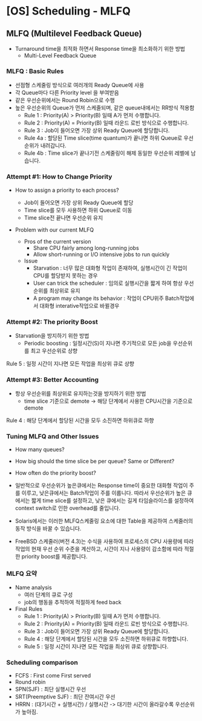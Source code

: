 # [OS] Scheduling - MLFQ

## MLFQ (Multilevel Feedback Queue)

- Turnaround time을 최적화 하면서 Response time을 최소화하기 위한 방법
  - Multi-Level Feedback Queue

### MLFQ : Basic Rules

- 선점형 스케줄링 방식으로 여러개의 Ready Queue에 사용
- 각 Queue마다 다른 Priority level 을 부여받음
- 같은 우선순위에서는 Round Robin으로 수행
- 높은 우선순위의 Queue가 먼저 스케줄되며, 같은 queue내에서는 RR방식 적용함
  - Rule 1 : Priority(A) > Priority(B) 일때 A가 먼저 수행합니다.
  - Rule 2 : Priority(A) = Priority(B) 일때 라운드 로빈 방식으로 수행합니다.
  - Rule 3 : Job이 들어오면 가장 상위 Ready Queue에 할당합니다.
  - Rule 4a : 할당된 Time slice(time quantum)가 끝나면 하위 Queue로 우선순위가 내려갑니다.
  - Rule 4b : Time slice가 끝나기전 스케줄링이 해제 동일한 우선순위 레벨에 남습니다.

### Attempt #1: How to Change Priority

- How to assign a priority to each process?
  - Job이 들어오면 가장 상위 Ready Queue에 할당
  - Time slice를 모두 사용하면 하위 Queue로 이동
  - Time slice전 끝나면 우선순위 유지

- Problem with our current MLFQ
  - Pros of the current version
    - Share CPU fairly among long-running jobs
    - Allow short-running or I/O intensive jobs to run quickly
  - Issue
    - Starvation : 너무 많은 대화형 작업이 존재하여, 실행시간이 긴 작업이 CPU를 할당받지 못하는 경우
    - User can trick the scheduler : 임의로 실행시간을 짧게 하여 항상 우선순위를 최상위로 유지
    - A program may change its behavior : 작업이 CPU위주 Batch작업에서 대화형 interative작업으로 바뀔경우

### Attempt #2: The priority Boost

- Starvation을 방지하기 위한 방법
  - Periodic boosting : 일정시간(S)이 지나면 주기적으로 모든 job을 우선순위를 최고 우선순위로 상향

Rule 5 : 일정 시간이 지나면 모든 작업을 최상위 큐로 상향 

### Attempt #3: Better Accounting

- 항상 우선순위를 최상위로 유지하는것을 방지하기 위한 방법
  - time slice 기준으로 demote -> 해당 단계에서 사용한 CPU시간을 기준으로 demote

Rule 4 : 해당 단계에서 할당된 시간을 모두 소진하면 하위큐로 하향

### Tuning MLFQ and Other Issues 

- How many queues?
- How big should the time slice be per queue? Same or Different?
- How often do the priority boost?

- 일반적으로 우선순위가 높은큐에서는 Response time이 중요한 대화형 작업이 주를 이루고, 낮은큐에서는 Batch작업이 주를 이룹니다. 따라서 우선순위가 높은 큐에서는 짧게 time slice를 설정하고, 낮은 큐에서는 길게 타임슬라이스를 설정하여 context switch로 인한 overhead를 줄입니다.
- Solaris에서는 이러한 MLFQ스케줄링 요소에 대한 Table을 제공하여 스케줄러의 동작 방식을 바꿀 수 있습니다.
-  FreeBSD 스케줄러(버전 4.3)는 수식을 사용하여 프로세스의 CPU 사용량에 따라 작업의 현재 우선 순위 수준을 계산하고, 시간이 지나 사용량이 감소함에 따라 적절한 priority boost를 제공합니다.

### MLFQ 요약

- Name analysis
  - 여러 단계의 큐로 구성
  - job의 행동을 추적하여 적절하게 feed back
- Final Rules
  - Rule 1 : Priority(A) > Priority(B) 일때 A가 먼저 수행합니다.
  - Rule 2 : Priority(A) = Priority(B) 일때 라운드 로빈 방식으로 수행합니다.
  - Rule 3 : Job이 들어오면 가장 상위 Ready Queue에 할당합니다.
  - Rule 4 : 해당 단계에서 할당된 시간을 모두 소진하면 하위큐로 하향합니다.
  - Rule 5 : 일정 시간이 지나면 모든 작업을 최상위 큐로 상향합니다.

### Scheduling comparison

- FCFS : First come First served
- Round robin
- SPN(SJF) : 최단 실행시간 우선
- SRT(Preemptive SJF) : 최단 잔여시간 우선
- HRRN : (대기시간 + 실행시간) / 실행시간 -> 대기한 시간이 올라갈수록 우선순위가 높아짐.